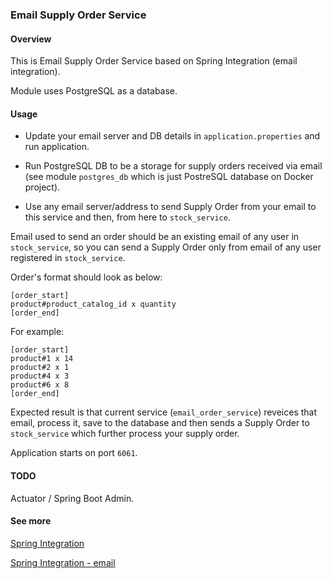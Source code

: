 ### Email Supply Order Service
#### Overview
This is Email Supply Order Service based on Spring Integration (email integration).

Module uses PostgreSQL as a database.
 
#### Usage
- Update your email server and DB details in `application.properties` and run application.

- Run PostgreSQL DB to be a storage for supply orders received via email 
(see module `postgres_db` which is just PostreSQL database on Docker project).

- Use any email server/address to send Supply Order from your email to this service and then, from here 
to `stock_service`.

Email used to send an order should be an existing email of any user in `stock_service`, 
so you can send a Supply Order only from email of any user registered in `stock_service`.

Order's format should look as below:

    [order_start]
    product#product_catalog_id x quantity
    [order_end]  
    
For example: 
    
    [order_start]
    product#1 x 14
    product#2 x 1
    product#4 x 3
    product#6 x 8
    [order_end] 

Expected result is that current service (`email_order_service`) reveices that 
email, process it, save to the database and then sends a Supply Order to 
`stock_service` which further process your supply order.


Application starts on port `6061`. 

#### TODO
Actuator / Spring Boot Admin.

#### See more
[Spring Integration](https://spring.io/projects/spring-integration)

[Spring Integration - email](https://docs.spring.io/spring-integration/reference/html/mail.html)
 
